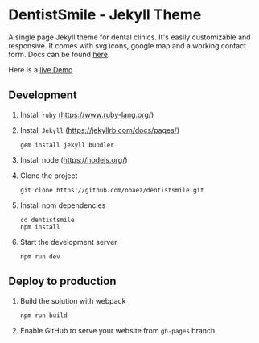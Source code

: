# DentistSmile - Jekyll Theme

A single page Jekyll theme for dental clinics. It's easily customizable and responsive. It comes with svg icons, google map and a working contact form. Docs can be found [here](http://obaez.com/dentistsmile-docs/).

Here is a [live Demo](http://obaez.com/dentistsmile/)

## Development

1. Install `ruby` (https://www.ruby-lang.org/)
 
2. Install `Jekyll` (https://jekyllrb.com/docs/pages/)

   ```
   gem install jekyll bundler
   ```

3. Install node (https://nodejs.org/)

4. Clone the project

   ```
   git clone https://github.com/obaez/dentistsmile.git
   ```

5. Install npm dependencies

   ```
   cd dentistsmile
   npm install
   ```
   
6. Start the development server

   ```
   npm run dev
   ```

## Deploy to production

1. Build the solution with webpack

   ```
   npm run build
   ```

2. Enable GitHub to serve your website from `gh-pages` branch




